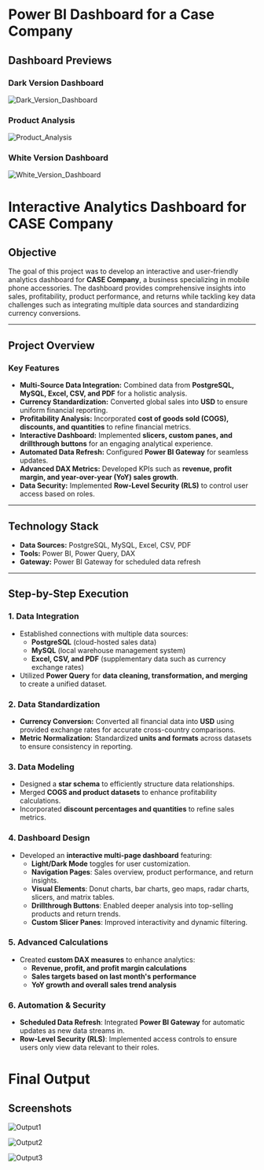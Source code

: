 # Power BI Dashboard for a Case Company
## Dashboard Previews

### Dark Version Dashboard
![Dark_Version_Dashboard](images/Dark_Version_Dashboard.png)

### Product Analysis
![Product_Analysis](images/Product_Analysis.png)

### White Version Dashboard
![White_Version_Dashboard](images/White_Version_Dashboard.png)



# **Interactive Analytics Dashboard for CASE Company**

## **Objective**  
The goal of this project was to develop an interactive and user-friendly analytics dashboard for **CASE Company**, a business specializing in mobile phone accessories. The dashboard provides comprehensive insights into sales, profitability, product performance, and returns while tackling key data challenges such as integrating multiple data sources and standardizing currency conversions.  

---

## **Project Overview**  

### **Key Features**  
- **Multi-Source Data Integration:** Combined data from **PostgreSQL, MySQL, Excel, CSV, and PDF** for a holistic analysis.  
- **Currency Standardization:** Converted global sales into **USD** to ensure uniform financial reporting.  
- **Profitability Analysis:** Incorporated **cost of goods sold (COGS), discounts, and quantities** to refine financial metrics.  
- **Interactive Dashboard:** Implemented **slicers, custom panes, and drillthrough buttons** for an engaging analytical experience.  
- **Automated Data Refresh:** Configured **Power BI Gateway** for seamless updates.  
- **Advanced DAX Metrics:** Developed KPIs such as **revenue, profit margin, and year-over-year (YoY) sales growth**.  
- **Data Security:** Implemented **Row-Level Security (RLS)** to control user access based on roles.  

---

## **Technology Stack**  

- **Data Sources:** PostgreSQL, MySQL, Excel, CSV, PDF  
- **Tools:** Power BI, Power Query, DAX  
- **Gateway:** Power BI Gateway for scheduled data refresh  

---

## **Step-by-Step Execution**  

### **1. Data Integration**  
- Established connections with multiple data sources:  
  - **PostgreSQL** (cloud-hosted sales data)  
  - **MySQL** (local warehouse management system)  
  - **Excel, CSV, and PDF** (supplementary data such as currency exchange rates)  
- Utilized **Power Query** for **data cleaning, transformation, and merging** to create a unified dataset.  

### **2. Data Standardization**  
- **Currency Conversion:** Converted all financial data into **USD** using provided exchange rates for accurate cross-country comparisons.  
- **Metric Normalization:** Standardized **units and formats** across datasets to ensure consistency in reporting.  

### **3. Data Modeling**  
- Designed a **star schema** to efficiently structure data relationships.  
- Merged **COGS and product datasets** to enhance profitability calculations.  
- Incorporated **discount percentages and quantities** to refine sales metrics.  

### **4. Dashboard Design**  
- Developed an **interactive multi-page dashboard** featuring:  
  - **Light/Dark Mode** toggles for user customization.  
  - **Navigation Pages**: Sales overview, product performance, and return insights.  
  - **Visual Elements**: Donut charts, bar charts, geo maps, radar charts, slicers, and matrix tables.  
  - **Drillthrough Buttons**: Enabled deeper analysis into top-selling products and return trends.  
  - **Custom Slicer Panes**: Improved interactivity and dynamic filtering.  

### **5. Advanced Calculations**  
- Created **custom DAX measures** to enhance analytics:  
  - **Revenue, profit, and profit margin calculations**  
  - **Sales targets based on last month's performance**  
  - **YoY growth and overall sales trend analysis**  

### **6. Automation & Security**  
- **Scheduled Data Refresh**: Integrated **Power BI Gateway** for automatic updates as new data streams in.  
- **Row-Level Security (RLS)**: Implemented access controls to ensure users only view data relevant to their roles.  

# Final Output
## Screenshots

![Output1](images/output1.png)


![Output2](images/output2.png)


![Output3](images/output3.png)



